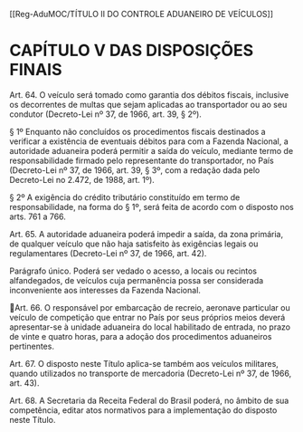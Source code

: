[[Reg-AduMOC/TÍTULO II DO CONTROLE ADUANEIRO DE VEÍCULOS]]

# CAPÍTULO V DAS DISPOSIÇÕES FINAIS

Art. 64. O veículo será tomado como garantia dos débitos
fiscais, inclusive os decorrentes de multas que sejam
aplicadas ao transportador ou ao seu condutor (Decreto-Lei
nº 37, de 1966, art. 39, § 2º).

§ 1º Enquanto não concluídos os procedimentos fiscais
destinados a verificar a existência de eventuais débitos para
com a Fazenda Nacional, a autoridade aduaneira poderá
permitir a saída do veículo, mediante termo de
responsabilidade firmado pelo representante do
transportador, no País (Decreto-Lei nº 37, de 1966, art. 39,
§ 3º, com a redação dada pelo Decreto-Lei no 2.472, de 1988,
art. 1º).

§ 2º A exigência do crédito tributário constituído em termo
de responsabilidade, na forma do § 1º, será feita de acordo
com o disposto nos arts. 761 a 766.

Art. 65. A autoridade aduaneira poderá impedir a saída, da
zona primária, de qualquer veículo que não haja satisfeito às
exigências legais ou regulamentares (Decreto-Lei nº 37, de
1966, art. 42).

Parágrafo único. Poderá ser vedado o acesso, a locais ou
recintos alfandegados, de veículos cuja permanência possa
ser considerada inconveniente aos interesses da Fazenda
Nacional.

Art. 66. O responsável por embarcação de recreio, aeronave
particular ou veículo de competição que entrar no País por
seus próprios meios deverá apresentar-se à unidade
aduaneira do local habilitado de entrada, no prazo de vinte
e quatro horas, para a adoção dos procedimentos
aduaneiros pertinentes.

Art. 67. O disposto neste Título aplica-se também aos
veículos militares, quando utilizados no transporte de
mercadoria (Decreto-Lei nº 37, de 1966, art. 43).

Art. 68. A Secretaria da Receita Federal do Brasil poderá, no
âmbito de sua competência, editar atos normativos para a
implementação do disposto neste Título.
